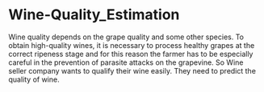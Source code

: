 # Wine-Quality_Estimation
Wine quality depends on the grape quality and some other species. To obtain high-quality wines, it is necessary to process healthy grapes at the correct ripeness stage and for this reason the farmer has to be especially careful in the prevention of parasite attacks on the grapevine. So Wine seller company wants to qualify their wine easily. They need to predict the quality of wine.
